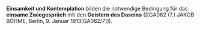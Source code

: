 
**Einsamkeit und Kontemplation** bilden die notwendige Bedingung für das **einsame Zwiegespräch** mit den **Geistern des Daseins** ([[GA062 (7.) JAKOB BÖHME, Berlin, 9. Januar 1913|GA062/7]]).
